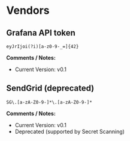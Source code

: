 # Vendors

## Grafana API token

```regex
eyJrIjoi(?i)[a-z0-9-_=]{42}
```

**Comments / Notes:**

- Current Version: v0.1


## SendGrid (deprecated)

```regex
SG\.[a-zA-Z0-9-]*\.[a-zA-Z0-9-]*
```

**Comments / Notes:**

- Current Version: v0.1
- Deprecated (supported by Secret Scanning)
